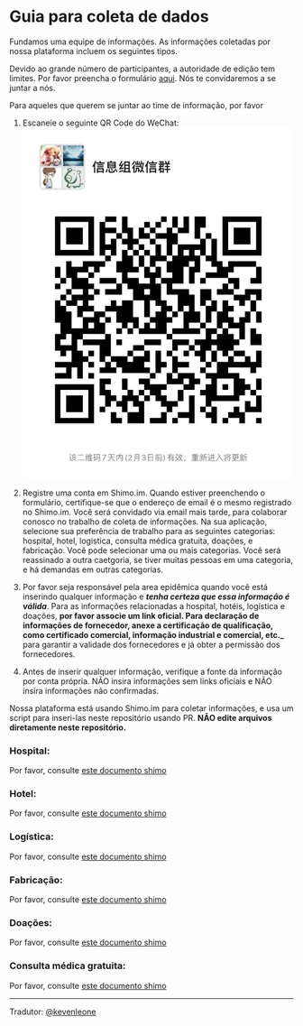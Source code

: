 # Guia para coleta de dados

Fundamos uma equipe de informações. As informações coletadas por nossa plataforma incluem os seguintes tipos.

Devido ao grande número de participantes, a autoridade de edição tem limites. Por favor preencha o formulário [aqui](https://shimo.im/forms/YVJkGrGCWwQPTpqY/fill). Nós te convidaremos a se juntar a nós.

Para aqueles que querem se juntar ao time de informação, por favor
1. Escaneie o seguinte QR Code do WeChat:
![QRCode](/images/docs/QRCode.jpeg)

2. Registre uma conta em Shimo.im. Quando estiver preenchendo o formulário, certifique-se que o endereço de email é o mesmo registrado no Shimo.im. Você será convidado via email mais tarde, para colaborar conosco no trabalho de coleta de informações. Na sua aplicação, selecione sua preferência de trabalho para as seguintes categorias: hospital, hotel, logistica, consulta médica gratuita, doações, e fabricação. Você pode selecionar uma ou mais categorias. Você será reassinado a outra caetgoria, se tiver muitas pessoas em uma categoria, e há demandas em outras categorias.

3. Por favor seja responsável pela area epidêmica quando você está inserindo qualquer informação e **_tenha certeza que essa informação é válida_**. Para as informações relacionadas a hospital, hotéis, logística e doações, **por favor associe um link oficial. Para declaração de informações de fornecedor, anexe a certificação de qualificação, como certificado comercial, informação industrial e comercial, etc._** para garantir a validade dos fornecedores e já obter a permissão dos fornecedores.

4. Antes de inserir qualquer informação, verifique a fonte da informação por conta própria. NÃO insira informações sem links oficiais e NÃO insira informações não confirmadas.

Nossa plataforma está usando Shimo.im para coletar informações, e usa um script para inseri-las neste repositório usando PR. **NÃO edite arquivos diretamente neste repositório.**

### Hospital:

Por favor, consulte [este documento shimo](https://shimo.im/sheets/k399pHyt6HKvW6xR/MODOC/)

### Hotel:

Por favor, consulte [este documento shimo](https://shimo.im/sheets/Hd9C3QytrJK3RWxG/z1rye/)

### Logística:

Por favor, consulte [este documento shimo](https://shimo.im/sheets/RTHXp3ghtKXY3GcC/MODOC/)

### Fabricação:

Por favor, consulte [este documento shimo](https://shimo.im/sheets/pchvJ6ddyRHHdXtv/MODOC/)

### Doações:

Por favor, consulte [este documento shimo](https://shimo.im/sheets/W3gxW6cwkYTDY6DD/)

### Consulta médica gratuita:

Por favor, consulte [este documento shimo](https://shimo.im/sheets/JgXjYCJJTRQxJ3GP/MODOC/)


---
Tradutor: [@kevenleone](https://github.com/kevenleone)
